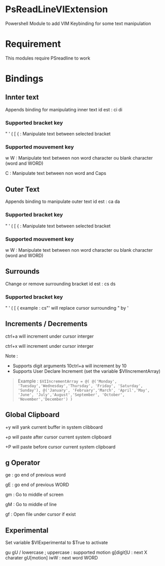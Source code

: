 # PsReadLineVIExtension
Powershell Module to add VIM Keybinding for some text manipulation

# Requirement
This modules require PSreadline to work

# Bindings
## Innter text
Appends binding for manipulating inner text
id est : ci di
### Supported bracket key
" ' ( [ { : Manipulate text between selected bracket
### Supported mouvement key
w W : Manipulate text between non word character ou blank character (word and WORD)

C 	: Manipulate text between non word and Caps 
## Outer Text
Appends binding to manipulate outer text
id est : ca da
### Supported bracket key
" ' ( [ { : Manipulate text between selected bracket
### Supported mouvement key
w W : Manipulate text between non word character ou blank character (word and WORD)
## Surrounds
Change or remove surrounding bracket
id est : cs ds
### Supported bracket key
" ' ( [ { 
example : cs"' will replace cursor surrounding " by '
## Increments / Decrements
ctrl+a will increment under cursor interger

ctrl+x will increment under cursor interger

Note : 
- Supports digit arguments 10ctrl+a will increment by 10
- Supports User Declare Increment (set the variable $VIIncrementArray)
> Example :
> `$VIIncrementArray = @(
 	@('Monday', 'Tuesday','Wednesday','Thursday', 'Friday', 'Saturday', 'Sunday'),
	@('January', 'February','March', 'April','May', 'June',
	'July','August','September', 'October', 'November','December') )`

## Global Clipboard
+y will yank current buffer in system clibboard

+p will paste after cursor current system clipboard

+P will paste before cursor current system clipboard

## g Operator
ge : go end of previous word

gE : go end of previous WORD

gm : Go to middle of screen

gM : Go to middle of line

gf : Open file under cursor if exist

## Experimental
Set variable $VIExperimental to $True to activate

gu gU / lowercase ; uppercase :
	supported motion
	g[digit]U : next X charater
	gU[motion] iwW : next word WORD

